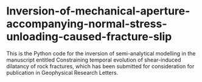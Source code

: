 # Inversion-of-mechanical-aperture-accompanying-normal-stress-unloading-caused-fracture-slip
This is the Python code for the inversion of semi-analytical modelling in the manuscript entitled Constraining temporal evolution of shear-induced dilatancy of rock fractures, which has been submitted for consideration for publication in Geophysical Research Letters.
